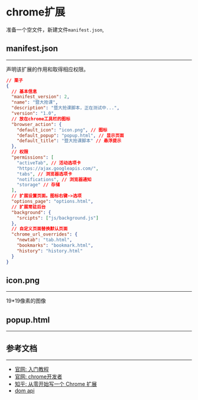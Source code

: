 # chrome扩展

准备一个空文件，新建文件`manifest.json`,

## manifest.json

---

声明该扩展的作用和取得相应权限。

```json
// 栗子
{
  // 基本信息
  "manifest_version": 2,
  "name": "暨大抢课",
  "description": "暨大抢课脚本，正在测试中...",
  "version": "1.0",
  // 放在chrome工具栏的图标
  "browser_action": {
    "default_icon": "icon.png", // 图标
    "default_popup": "popup.html", // 显示页面
    "default_title": "暨大抢课脚本" // 悬浮提示
  },
  // 权限
  "permissions": [
    "activeTab", // 活动选项卡
    "https://ajax.googleapis.com/",
    "tabs", // 浏览器选项卡
    "notifications", // 浏览器通知
    "storage" // 存储
  ],
  // 扩展设置页面。图标右键->选项
  "options_page": "options.html",
  // 扩展常驻后台
  "background": {
    "srcipts": ["js/background.js"]
  },
  // 自定义页面替换默认页面
  "chrome_url_overrides": {
    "newtab": "tab.html",
    "bookmarks": "bookmark.html",
    "history": "history.html"
  }
}
```

## icon.png

---

19*19像素的图像

## popup.html

---

## 参考文档

---

- [官网: 入门教程](https://developer.chrome.com/extensions/getstarted)</br>
- [官网: chrome开发者](https://developer.chrome.com/extensions)</br>
- [知乎: 从零开始写一个 Chrome 扩展](https://www.zhihu.com/question/20179805)</br>
- [dom api](https://www.w3schools.com/jsref/dom_obj_document.asp)</br>
